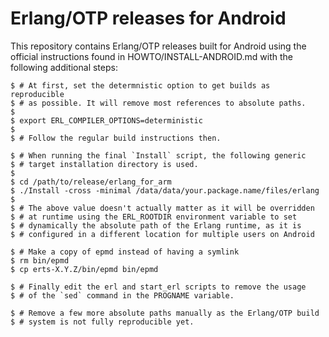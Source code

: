 # Erlang/OTP releases for Android

This repository contains Erlang/OTP releases built for Android using the
official instructions found in HOWTO/INSTALL-ANDROID.md with the following
additional steps:

    $ # At first, set the determnistic option to get builds as reproducible
    $ # as possible. It will remove most references to absolute paths.
    $
    $ export ERL_COMPILER_OPTIONS=deterministic
    $
    $ # Follow the regular build instructions then.

    $ # When running the final `Install` script, the following generic
    $ # target installation directory is used.
    $
    $ cd /path/to/release/erlang_for_arm
    $ ./Install -cross -minimal /data/data/your.package.name/files/erlang
    $
    $ # The above value doesn't actually matter as it will be overridden
    $ # at runtime using the ERL_ROOTDIR environment variable to set
    $ # dynamically the absolute path of the Erlang runtime, as it is
    $ # configured in a different location for multiple users on Android

    $ # Make a copy of epmd instead of having a symlink
    $ rm bin/epmd
    $ cp erts-X.Y.Z/bin/epmd bin/epmd

    $ # Finally edit the erl and start_erl scripts to remove the usage
    $ # of the `sed` command in the PROGNAME variable.

    $ # Remove a few more absolute paths manually as the Erlang/OTP build
    $ # system is not fully reproducible yet.
